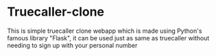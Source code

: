 # Truecaller-clone
This is simple truecaller clone webapp which is made using Python's famous library "Flask", it can be used just as same as truecaller without needing to sign up with your personal number
